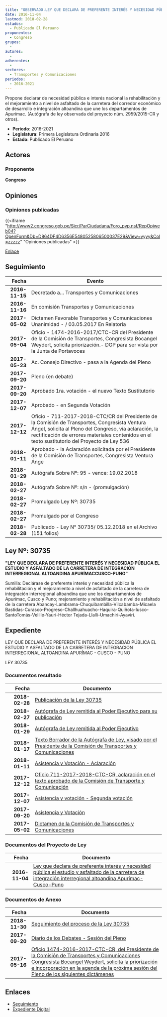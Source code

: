 ```yaml
---
title: "OBSERVADO.LEY QUE DECLARA DE PREFERENTE INTERÉS Y NECESIDAD PÚBLICA EL ESTUDIO Y ASFALTADO DE LA CARRETERA DE INTEGRACIÓN INTERREGIONAL ALTOANDINA APURÍMAC-CUSCO-PUNO"
date: 2016-11-04
lastmod: 2018-02-28
estados: 
  - Publicado El Peruano
proponentes: 
  - Congreso
grupos: 
  - 
autores: 
  - 
adherentes: 
  - 
sectores: 
  - Transportes y Comunicaciones
periodos: 
  - 2016-2021
---
```


Propone declarar de necesidad pública e interés nacional la rehabilitación y el mejoramiento a nivel de asfaltado de la carretera del corredor económico de desarrollo e integración altoandina que une los departamentos de Apurímac. (Autógrafa de ley observada del proyecto núm. 2959/2015-CR y otros).

- **Periodo**: 2016-2021
- **Legislatura**: Primera Legislatura Ordinaria 2016
- **Estado**: Publicado El Peruano

## Actores

### Proponente

**Congreso**


## Opiniones

### Opiniones publicadas

{{<iframe "http://www2.congreso.gob.pe/Sicr/ParCiudadana/Foro_pvp.nsf/RepOpiweb04?OpenForm&Db=D864DF4D6356E5480525806500037E29&View=yyyy&Col=zzzzz" "Opiniones publicadas" >}}

[Enlace](http://www2.congreso.gob.pe/Sicr/ParCiudadana/Foro_pvp.nsf/RepOpiweb04?OpenForm&Db=D864DF4D6356E5480525806500037E29&View=yyyy&Col=zzzzz)

## Seguimiento

| Fecha | Evento |
|------:|--------|
| **2016-11-15** | Decretado a... Transportes y Comunicaciones|
| **2016-11-16** | En comisión Transportes y Comunicaciones|
| **2017-05-02** | Dictamen Favorable Transportes y Comunicaciones Unanimidad - / 03.05.2017 En Relatoría|
| **2017-05-04** | Oficio - 1474-2016-2017/CTC-CR del Presidente de la Comisión de Transportes, Congresista Bocangel Weydert, solicita priorización.- DGP para ser vista por la Junta de Portavoces|
| **2017-05-23** | Ac. Consejo Directivo - pasa a la Agenda del Pleno|
| **2017-09-20** | Pleno (en debate)|
| **2017-09-20** | Aprobado 1ra. votación - el nuevo Texto Sustitutorio|
| **2017-12-07** | Aprobado - en Segunda Votación|
| **2017-12-12** | Oficio - 711-2017-2018-CTC/CR del Presidente de la Comisión de Transportes, Congresista Ventura Ángel, solicita al Pleno del Congreso, vía aclaración, la rectificación de errores materiales contenidos en el texto sustitutorio del Proyecto de Ley 536|
| **2018-01-11** | Aprobado - la Aclaración solicitada por el Presidente de la Comisión de Transportes, Congresista Ventura Ánge|
| **2018-01-29** | Autógrafa Sobre Nº: 95 - vence: 19.02.2018|
| **2018-02-27** | Autógrafa Sobre Nº: s/n - (promulgación)|
| **2018-02-27** | Promulgado Ley Nº: 30735|
| **2018-02-27** | Promulgado por el Congreso|
| **2018-02-28** | Publicado - Ley N° 30735/ 05.12.2018 en el Archivo (151 folios)|

## Ley Nº: 30735

**"LEY QUE DECLARA DE PREFERENTE INTERÉS Y NECESIDAD PÚBLICA EL ESTUDIO Y ASFALTADO DE LA CARRETERA DE INTEGRACIÓN INTERREGIONAL ALTOANDINA APURÍMACCUSCO-PUNO"**

Sumilla: Declárase de preferente interés y necesidad pública la rehabilitación y el mejoramiento a nivel de asfaltado de la carretera de integración interregional altoandina que une los departamentos de Apurímac, Cusco y Puno; mejoramiento y rehabilitación a nivel de asfaltado de la carretera Abancay-Lambrama-Chuquibambilla-Vilcabamba-Micaela Bastidas-Curasco-Progreso-Challhuahuacho-Haquira-Quiñota-lusco-SantoTomás-Velille-Yauri-Héctor Tejada-Llalli-Umachiri-Ayaviri.


## Expediente

LEY QUE DECLARA DE PREFERENTE INTERÉS Y NECESIDAD PÚBLICA EL ESTUDIO Y ASFALTADO DE LA CARRETERA DE INTEGRACIÓN INTERREGIONAL ALTOANDINA APURÍMAC - CUSCO - PUNO

LEY 30735


### Documentos resultado

| Fecha | Documento |
|------:|--------|
| **2018-02-28** | [Publicación de la Ley 30735](http://www.leyes.congreso.gob.pe/Documentos/2016_2021/ADLP/Normas_Legales/30735-LEY.pdf) |
| **2018-02-27** | [Autógrafa de Ley remitida al Poder Ejecutivo para su publicación](http://www.leyes.congreso.gob.pe/Documentos/2016_2021/ADLP/Texto_Aprobado/AU0053620180227.pdf) |
| **2018-01-29** | [Autógrafa de Ley remitida al Poder Ejecutivo](http://www.leyes.congreso.gob.pe/Documentos/2016_2021/Autografas/Ley_y_de_Resolucion_Legislativa/AU0053620180129.pdf) |
| **2018-01-17** | [Texto Borrador de la Autógrafa de Ley, visado por el Presidente de la Comisión de Transportes y Comunicaciones](http://www.leyes.congreso.gob.pe/Documentos/2016_2021/Texto_Borrador_de_Autografa/BAU00536_20180117.pdf) |
| **2018-01-11** | [Asistencia y Votación - Aclaración](http://www.leyes.congreso.gob.pe/Documentos/2016_2021/Asistencia_y_Votacion/Proyectos_de_Ley/AV00536_20180111.pdf) |
| **2017-12-12** | [Oficio 711-2017-2018-CTC-CR, aclaración en el texto aprobado de la Comisión de Transporte y Comunicación](http://www.leyes.congreso.gob.pe/Documentos/2016_2021/Oficios/Comisiones_Ordinarias/OFICIO-711-2017-2018-CTC_CR.pdf) |
| **2017-12-07** | [Asistencia y votación - Segunda votación](http://www.leyes.congreso.gob.pe/Documentos/2016_2021/Asistencia_y_Votacion/Proyectos_de_Ley/SV00536_20171207.pdf) |
| **2017-09-20** | [Asistencia y Votación](http://www.leyes.congreso.gob.pe/Documentos/2016_2021/Asistencia_y_Votacion/Proyectos_de_Ley/AV00536_20170920.pdf) |
| **2017-05-02** | [Dictamen de la Comisión de Transportes y Comunicaciones](http://www.leyes.congreso.gob.pe/Documentos/2016_2021/Dictamenes/Proyectos_de_Ley/00536DC23MAY_20170502.pdf) |

### Documentos del Proyecto de Ley

| Fecha | Documento |
|------:|--------|
| **2016-11-04** | [Ley que declara de preferente interés y necesidad pública el estudio y asfaltado de la carretera de integración interregional altoandina Apurímac-Cusco-Puno](http://www.leyes.congreso.gob.pe/Documentos/2016_2021/Proyectos_de_Ley_y_de_Resoluciones_Legislativas/PL00536_20161104.pdf) |

### Documentos de Anexo

| Fecha | Documento |
|------:|--------|
| **2018-11-30** | [Seguimiento del proceso de la Ley 30735](http://www.leyes.congreso.gob.pe/Documentos/2016_2021/Seguimiento_de_Proyectos_de_Ley/00536PL20181130.pdf) |
| **2017-09-20** | [Diario de los Debates - Sesión del Pleno](http://www.leyes.congreso.gob.pe/Documentos/2016_2021/ADLP/Diario_Debates/30735-TDD.pdf) |
| **2017-05-16** | [Oficio 1474-2016-2017-CTC-CR, del Presidente de la Comisión de Transportes y Comunicaciones Congresista Bocangel Weydert, solicita la priorización e incorporación en la agenda de la próxima sesión del Pleno de los siguientes dictámenes](http://www.leyes.congreso.gob.pe/Documentos/2016_2021/Oficios/Comisiones_Ordinarias/OFICIO-1474-2016-2017-CTC-CR.pdf) |

## Enlaces 

- [Seguimiento](http://www2.congreso.gob.pe/Sicr/TraDocEstProc/CLProLey2016.nsf/f7fff46988ca05b1052578e100829cc7/21fb2d3c449c352a052580640059c764?OpenDocument)
- [Expediente Digital](http://www2.congreso.gob.pehttp://www2.congreso.gob.pe/Sicr/TraDocEstProc/CLProLey2016.nsf/f7fff46988ca05b1052578e100829cc7/21fb2d3c449c352a052580640059c764?OpenDocument&Click=05257FB7005EB655.eb71d0cf91d8294e05256cdf006b5706/$Body/0.1C6C)
